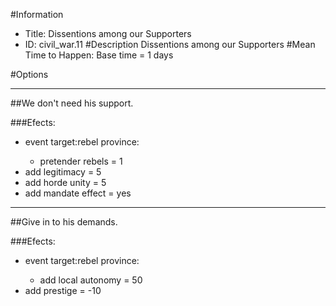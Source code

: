 #Information
 - Title: Dissentions among our Supporters
 - ID: civil_war.11
#Description
Dissentions among our Supporters
#Mean Time to Happen:
Base time = 1 days

#Options

___
##We don't need his support.

###Efects:<ul><li>event target:rebel province:</li><ul><li>pretender rebels = 1</li></ul><li>add legitimacy = 5</li><li>add horde unity = 5</li><li>add mandate effect = yes</li></ul>

___
##Give in to his demands.

###Efects:<ul><li>event target:rebel province:</li><ul><li>add local autonomy = 50</li></ul><li>add prestige = -10</li></ul>
